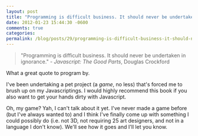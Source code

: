 ```yaml
---
layout: post
title: "Programming is difficult business. It should never be undertaken in ignorance."
date: 2012-01-23 15:44:30 -0600
comments: true
categories:
permalink: /blog/posts/29/programming-is-difficult-business-it-should-never
---
```


> "Programming is difficult business. It should never be undertaken in ignorance." - *Javascript: The Good Parts*, Douglas Crockford

What a great quote to program by.

I've been undertaking a pet project (a *game*, no less) that's forced me to brush up on my Javascriptings. I would highly recommend this book if you also want to get your hands dirty with Javascript.

Oh, my game? Yah, I can't talk about it yet. I've never made a game before (but I've always wanted to) and I think I've finally come up with something I could possibly do (i.e. not 3D, not requiring 25 art designers, and not in a language I don't know). We'll see how it goes and I'll let you know.